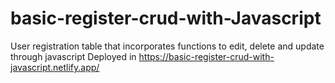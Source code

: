 # basic-register-crud-with-Javascript
User registration table that incorporates functions to edit, delete and update through javascript
Deployed in https://basic-register-crud-with-javascript.netlify.app/
